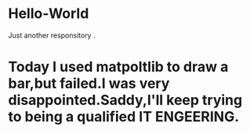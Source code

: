 # Hello-World
Just another responsitory
.
# Today I used matpoltlib to draw a bar,but failed.I was very disappointed.Saddy,I'll keep trying to being a qualified IT ENGEERING.
